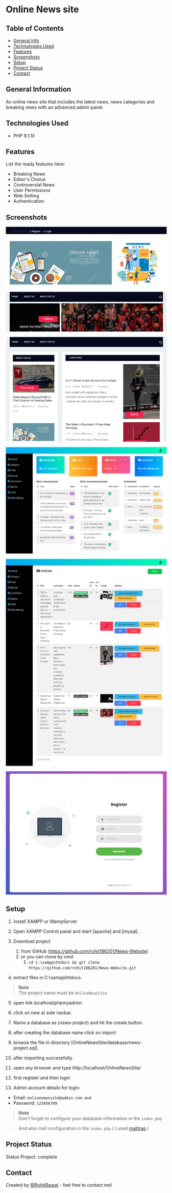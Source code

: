 # Online News site


## Table of Contents
* [General Info](#general-information)
* [Technologies Used](#technologies-used)
* [Features](#features)
* [Screenshots](#screenshots)
* [Setup](#setup)
* [Project Status](#project-status)
* [Contact](#contact)



## General Information
An online news site that includes the latest news, news categories and breaking news with an advanced admin panel.

## Technologies Used
- PHP 8.1.10



## Features
List the ready features here:
- Breaking News
- Editor's Choice
- Controversial News
- User Permissions
- Web Setting
- Authentication


## Screenshots
![online news screenshot](./public/screenshots/Screenshot%20online%20news%20(2).png)

![online news screenshot](./public/screenshots/Screenshot%20online%20news.png)

![adminPanel screenshot](./public/screenshots/Screenshot%20Panel.png)

![online news posts screenshot](./public/screenshots/Screenshot%20Posts.png)

![RegisterPage screenshot](./public/screenshots/Screenshot%20Register.png)

## Setup

1. Install XAMPP or WampServer

2. Open XAMPP Control panal and start [apache] and [mysql] .

3. Download project
   1. from GitHub (https://github.com/rohit186201/News-Website)
   2. or you can clone by cmd 
      1. `cd C:\xampp\htdocs && git clone https://github.com/rohit186201/News-Website.git`
 
4. extract files in C:\\xampp\htdocs\.

> **Note** <br>
>  The project name must be `OnlineNewsSite`

5. open link localhost/phpmyadmin

6. click on new at side navbar.

7. Name a database as (news-project) and hit the create button.

8. after creating the database name click on import.

9. browse the file in directory
[OnlineNewsSite/database/news-project.sql].

10. after importing successfully.

11. open any browser and type http://localhost/OnlineNewsSite/

12. first register and then login

13. Admin account details for login:
- Email: `onlinenewssite@admin.com and`
- Password: `123456789`


> **Note** <br>
> Don't forget to configure your database information in the `index.php`


> And also mail configuration in the `index.php`  ( I used [mailtrap](https://mailtrap.io/) )



## Project Status
Status Project:  _complete_




## Contact
Created by [@RohitRawat](https://github.com/rohit186201) - feel free to contact me!
